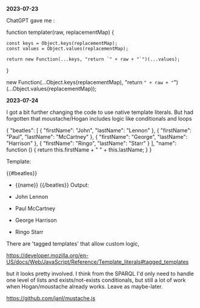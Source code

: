 **2023-07-23**

ChatGPT gave me :

function templater(raw, replacementMap) {

    const keys = Object.keys(replacementMap);
    const values = Object.values(replacementMap);

    return new Function(...keys, "return `" + raw + "`")(...values);
}

new Function(...Object.keys(replacementMap), "return `" + raw + "`")(...Object.values(replacementMap));

**2023-07-24**

I got a bit further changing the code to use native template literals. But had forgotten that moustache/Hogan includes logic like conditionals and loops

{
  "beatles": [
    { "firstName": "John", "lastName": "Lennon" },
    { "firstName": "Paul", "lastName": "McCartney" },
    { "firstName": "George", "lastName": "Harrison" },
    { "firstName": "Ringo", "lastName": "Starr" }
  ],
  "name": function () {
    return this.firstName + " " + this.lastName;
  }
}

Template:

{{#beatles}}
* {{name}}
{{/beatles}}
Output:

* John Lennon
* Paul McCartney
* George Harrison
* Ringo Starr

There are 'tagged templates' that allow custom logic, 

https://developer.mozilla.org/en-US/docs/Web/JavaScript/Reference/Template_literals#tagged_templates

but it looks pretty involved. I think from the SPARQL I'd only need to handle one level of lists and exists/not-exists conditionals, but still a lot of work when Hogan/moustache already works. Leave as maybe-later.

https://github.com/janl/mustache.js




